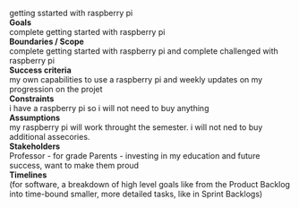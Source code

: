 getting sstarted with raspberry pi </br>
**Goals** </br> complete getting started with raspberry pi</br>
**Boundaries / Scope** </br> complete getting started with raspberry pi and complete challenged with raspberry pi</br>
**Success criteria** </br> my own capabilities to use a raspberry pi and weekly updates on my progression on the projet </br>
**Constraints** </br>i have a raspberry pi so i will not need to buy anything </br>
**Assumptions** </br> my raspberry pi will work throught the semester. i will not ned to buy additional assecories. </br>
**Stakeholders** </br> Professor - for grade
Parents - investing in my education and future success, want to make them proud </br>
**Timelines** </br> (for software, a breakdown of high level goals like from the Product Backlog into time-bound smaller, more detailed tasks, like in Sprint Backlogs)
